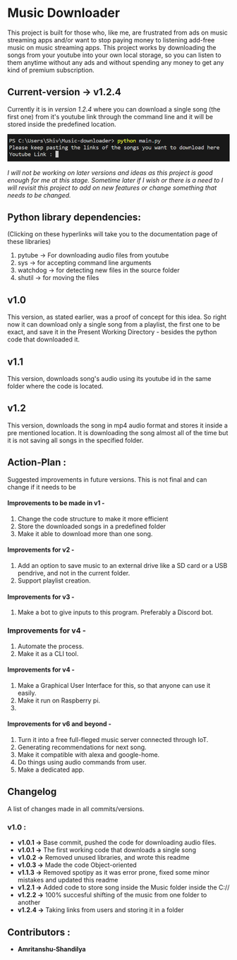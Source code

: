 # Music Downloader

This project is built for those who, like me, are frustrated from ads on music streaming apps and/or want to stop paying money to listening add-free music on music streaming apps. This project works by downloading the songs from your youtube into your own local storage, so you can listen to them anytime without any ads and without spending any money to get any kind of premium subscription.


## Current-version -> **v1.2.4**
Currently it is in *version 1.2.4* where you can download a single song (the first one) from it's youtube link through the command line and it will be stored inside the predefined location.

![Demonstration:](/readme.png)


*I will not be working on later versions and ideas as this project is good enough for me at this stage. Sometime later if I wish or there is a need to I will revisit this project to add on new features or change something that needs to be changed.*

## Python library dependencies: 
(Clicking on these hyperlinks will take you to the documentation page of these libraries)
  1. pytube -> For downloading audio files from youtube
  2. sys -> for accepting command line arguments
  3. watchdog -> for detecting new files in the source folder
  4. shutil -> for moving the files
  

## v1.0
This version, as stated earlier, was a proof of concept for this idea. So right now it can download only a single song from a playlist, the first one to be exact, and save it in the Present Working Directory - besides the python code that downloaded it.

## v1.1
This version, downloads song's audio using its youtube id in the same folder where the code is located.

## v1.2
This version, downloads the song in mp4 audio format and stores it inside a pre mentioned location. It is downloading the song almost all of the time but it is not saving all songs in the specified folder.

## Action-Plan :
Suggested improvements in future versions. This is not final and can change if it needs to be
#### Improvements to be made in v1 -
1. Change the code structure to make it more efficient
2. Store the downloaded songs in a predefined folder
3. Make it able to download more than one song. 

#### Improvements for v2 -  
1. Add an option to save music to an external drive like a SD card or a USB pendrive, and not in the current folder.
2. Support playlist creation.

#### Improvements for v3 -
1. Make a bot to give inputs to this program. Preferably a Discord bot.
   
### Improvements for v4 -
1. Automate the process.
2. Make it as a CLI tool. 

#### Improvements for v4 -
1. Make a Graphical User Interface for this, so that anyone can use it easily.
2. Make it run on Raspberry pi. 
3. 
   
#### Improvements for v6 and beyond - 
1. Turn it into a free full-fleged music server connected through IoT.
2. Generating recommendations for next song. 
3. Make it compatible with alexa and google-home. 
4. Do things using audio commands from user.
5. Make a dedicated app.
   
## Changelog
A list of changes made in all commits/versions.
### v1.0 :
- **v1.0.1 ->** Base commit, pushed the code for downloading audio files.
- **v1.0.1 ->** The first working code that downloads a single song
- **v1.0.2 ->** Removed unused libraries, and wrote this readme
- **v1.0.3 ->** Made the code Object-oriented
- **v1.1.3 ->** Removed spotipy as it was error prone, fixed some minor mistakes and updated this readme
- **v1.2.1 ->** Added code to store song inside the Music folder inside the C://
- **v1.2.2 ->** 100% succesful shifting of the music from one folder to another
- **v1.2.4 ->** Taking links from users and storing it in a folder


## Contributors :
- **Amritanshu-Shandilya** 